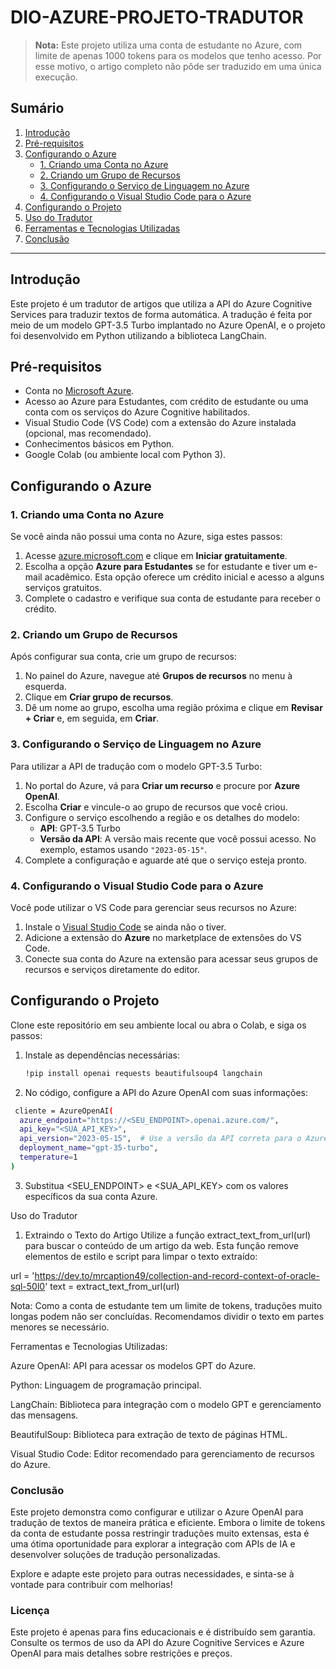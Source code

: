 # DIO-AZURE-PROJETO-TRADUTOR

> **Nota:** Este projeto utiliza uma conta de estudante no Azure, com limite de apenas 1000 tokens para os modelos que tenho acesso. Por esse motivo, o artigo completo não pôde ser traduzido em uma única execução.

## Sumário

1. [Introdução](#introdução)
2. [Pré-requisitos](#pré-requisitos)
3. [Configurando o Azure](#configurando-o-azure)
   - [1. Criando uma Conta no Azure](#1-criando-uma-conta-no-azure)
   - [2. Criando um Grupo de Recursos](#2-criando-um-grupo-de-recursos)
   - [3. Configurando o Serviço de Linguagem no Azure](#3-configurando-o-serviço-de-linguagem-no-azure)
   - [4. Configurando o Visual Studio Code para o Azure](#4-configurando-o-visual-studio-code-para-o-azure)
4. [Configurando o Projeto](#configurando-o-projeto)
5. [Uso do Tradutor](#uso-do-tradutor)
6. [Ferramentas e Tecnologias Utilizadas](#ferramentas-e-tecnologias-utilizadas)
7. [Conclusão](#conclusão)

---

## Introdução

Este projeto é um tradutor de artigos que utiliza a API do Azure Cognitive Services para traduzir textos de forma automática. A tradução é feita por meio de um modelo GPT-3.5 Turbo implantado no Azure OpenAI, e o projeto foi desenvolvido em Python utilizando a biblioteca LangChain.

## Pré-requisitos

- Conta no [Microsoft Azure](https://azure.microsoft.com/).
- Acesso ao Azure para Estudantes, com crédito de estudante ou uma conta com os serviços do Azure Cognitive habilitados.
- Visual Studio Code (VS Code) com a extensão do Azure instalada (opcional, mas recomendado).
- Conhecimentos básicos em Python.
- Google Colab (ou ambiente local com Python 3).

## Configurando o Azure

### 1. Criando uma Conta no Azure

Se você ainda não possui uma conta no Azure, siga estes passos:

1. Acesse [azure.microsoft.com](https://azure.microsoft.com/) e clique em **Iniciar gratuitamente**.
2. Escolha a opção **Azure para Estudantes** se for estudante e tiver um e-mail acadêmico. Esta opção oferece um crédito inicial e acesso a alguns serviços gratuitos.
3. Complete o cadastro e verifique sua conta de estudante para receber o crédito.

### 2. Criando um Grupo de Recursos

Após configurar sua conta, crie um grupo de recursos:

1. No painel do Azure, navegue até **Grupos de recursos** no menu à esquerda.
2. Clique em **Criar grupo de recursos**.
3. Dê um nome ao grupo, escolha uma região próxima e clique em **Revisar + Criar** e, em seguida, em **Criar**.

### 3. Configurando o Serviço de Linguagem no Azure

Para utilizar a API de tradução com o modelo GPT-3.5 Turbo:

1. No portal do Azure, vá para **Criar um recurso** e procure por **Azure OpenAI**.
2. Escolha **Criar** e vincule-o ao grupo de recursos que você criou.
3. Configure o serviço escolhendo a região e os detalhes do modelo:
   - **API**: GPT-3.5 Turbo
   - **Versão da API**: A versão mais recente que você possui acesso. No exemplo, estamos usando `"2023-05-15"`.
4. Complete a configuração e aguarde até que o serviço esteja pronto.

### 4. Configurando o Visual Studio Code para o Azure

Você pode utilizar o VS Code para gerenciar seus recursos no Azure:

1. Instale o [Visual Studio Code](https://code.visualstudio.com/) se ainda não o tiver.
2. Adicione a extensão do **Azure** no marketplace de extensões do VS Code.
3. Conecte sua conta do Azure na extensão para acessar seus grupos de recursos e serviços diretamente do editor.

## Configurando o Projeto

Clone este repositório em seu ambiente local ou abra o Colab, e siga os passos:

1. Instale as dependências necessárias:
   ```bash
   !pip install openai requests beautifulsoup4 langchain

2. No código, configure a API do Azure OpenAI com suas informações:

  ```bash 
   cliente = AzureOpenAI(
    azure_endpoint="https://<SEU_ENDPOINT>.openai.azure.com/",
    api_key="<SUA_API_KEY>",
    api_version="2023-05-15",  # Use a versão da API correta para o Azure OpenAI
    deployment_name="gpt-35-turbo",
    temperature=1  
)
  ```

3. Substitua <SEU_ENDPOINT> e <SUA_API_KEY> com os valores específicos da sua conta Azure.

Uso do Tradutor
1. Extraindo o Texto do Artigo
Utilize a função extract_text_from_url(url) para buscar o conteúdo de um artigo da web. Esta função remove elementos de estilo e script para limpar o texto extraído:

url = 'https://dev.to/mrcaption49/collection-and-record-context-of-oracle-sql-50l0'
text = extract_text_from_url(url)

Nota: Como a conta de estudante tem um limite de tokens, traduções muito longas podem não ser concluídas. Recomendamos dividir o texto em partes menores se necessário.

Ferramentas e Tecnologias Utilizadas:</br>

Azure OpenAI: API para acessar os modelos GPT do Azure.</br>

Python: Linguagem de programação principal.</br>

LangChain: Biblioteca para integração com o modelo GPT e gerenciamento das mensagens.</br>

BeautifulSoup: Biblioteca para extração de texto de páginas HTML.</br>

Visual Studio Code: Editor recomendado para gerenciamento de recursos do Azure.</br>

### Conclusão

Este projeto demonstra como configurar e utilizar o Azure OpenAI para tradução de textos de maneira prática e eficiente. Embora o limite de tokens da conta de estudante possa restringir traduções muito extensas, esta é uma ótima oportunidade para explorar a integração com APIs de IA e desenvolver soluções de tradução personalizadas.

Explore e adapte este projeto para outras necessidades, e sinta-se à vontade para contribuir com melhorias!

### Licença

Este projeto é apenas para fins educacionais e é distribuído sem garantia. Consulte os termos de uso da API do Azure Cognitive Services e Azure OpenAI para mais detalhes sobre restrições e preços.


